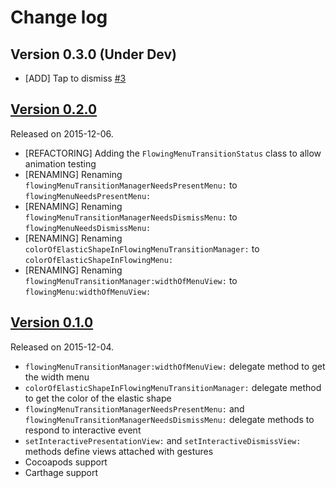# Change log

## Version 0.3.0 (Under Dev)

- [ADD] Tap to dismiss [#3](https://github.com/yannickl/FlowingMenu/issues/3)

## [Version 0.2.0](https://github.com/yannickl/FlowingMenu/releases/tag/0.2.0)
Released on 2015-12-06.

- [REFACTORING] Adding the `FlowingMenuTransitionStatus` class to allow animation testing
- [RENAMING] Renaming `flowingMenuTransitionManagerNeedsPresentMenu:` to `flowingMenuNeedsPresentMenu:`
- [RENAMING] Renaming `flowingMenuTransitionManagerNeedsDismissMenu:` to `flowingMenuNeedsDismissMenu:`
- [RENAMING] Renaming `colorOfElasticShapeInFlowingMenuTransitionManager:` to `colorOfElasticShapeInFlowingMenu:`
- [RENAMING] Renaming `flowingMenuTransitionManager:widthOfMenuView:` to `flowingMenu:widthOfMenuView:`

## [Version 0.1.0](https://github.com/yannickl/FlowingMenu/releases/tag/0.1.0)
Released on 2015-12-04.

- `flowingMenuTransitionManager:widthOfMenuView:` delegate method to get the width menu
- `colorOfElasticShapeInFlowingMenuTransitionManager:` delegate method to get the color of the elastic shape
- `flowingMenuTransitionManagerNeedsPresentMenu:` and `flowingMenuTransitionManagerNeedsDismissMenu:` delegate methods to respond to interactive event
- `setInteractivePresentationView:` and `setInteractiveDismissView:` methods define views attached with gestures
- Cocoapods support
- Carthage support
